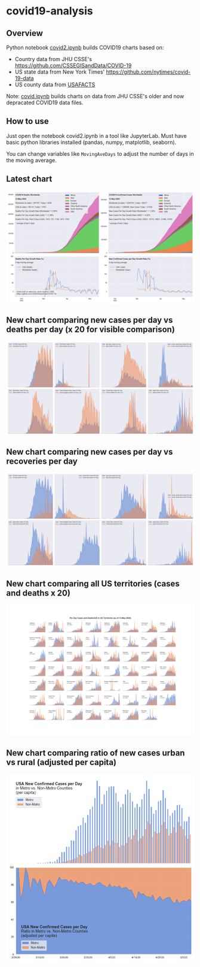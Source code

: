 # covid19-analysis

## Overview
Python notebook [covid2.ipynb](https://github.com/danlaw/covid19-analysis/blob/master/covid2.ipynb) builds COVID19 charts based on:
* Country data from JHU CSSE's https://github.com/CSSEGISandData/COVID-19
* US state data from New York Times' https://github.com/nytimes/covid-19-data
* US county data from [USAFACTS](https://usafacts.org/visualizations/coronavirus-covid-19-spread-map/)

Note: [covid.ipynb](https://github.com/danlaw/covid19-analysis/blob/master/covid.ipynb) builds charts on data from JHU CSSE's older and now depracated COVID19 data files.

## How to use
Just open the notebook covid2.ipynb in a tool like JupyterLab. Must have basic python libraries installed (pandas, numpy, matplotlib, seaborn).

You can change variables like ``MovingAveDays`` to adjust the number of days in the moving average.

## Latest chart
![Latest chart](charts/20200513-covid19-chart.png)

## New chart comparing new cases per day vs deaths per day (x 20 for visible comparison)
![Comparison chart](charts/20200513-comparison-chart.png)

## New chart comparing new cases per day vs recoveries per day
![Recovery chart](charts/20200513-comparison-recovery-chart.png)

## New chart comparing all US territories (cases and deaths x 20)
![Territories chart](charts/20200513-compare-US-territories.png)

## New chart comparing ratio of new cases urban vs rural (adjusted per capita)
![Urban rural per capita chart](charts/20200513-US-counties-urban-vs-rural-per-capita.png)